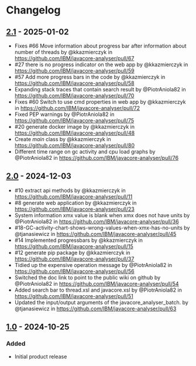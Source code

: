 # Changelog

## [2.1] - 2025-01-02
* Fixes #66 Move information about progress bar after information about number of threads by @kkazmierczyk in https://github.com/IBM/javacore-analyser/pull/67
* #27 there is no progress indicator on the web app by @kkazmierczyk in https://github.com/IBM/javacore-analyser/pull/59
* #57 Add more progress bars in the code by @kkazmierczyk in https://github.com/IBM/javacore-analyser/pull/58
* Expanding stack traces that contain search result by @PiotrAniola82 in https://github.com/IBM/javacore-analyser/pull/70
* Fixes #60 Switch to use cmd properties in web app by @kkazmierczyk in https://github.com/IBM/javacore-analyser/pull/72
* Fixed PEP warnings by @PiotrAniola82 in https://github.com/IBM/javacore-analyser/pull/75
* #20 generate docker image by @kkazmierczyk in https://github.com/IBM/javacore-analyser/pull/48
* Create _main_ class by @kkazmierczyk in https://github.com/IBM/javacore-analyser/pull/80
* Different time range on gc activity and cpu load graphs by @PiotrAniola82 in https://github.com/IBM/javacore-analyser/pull/76

[2.1]: https://github.com/IBM/javacore-analyser/releases/tag/2.1

## [2.0] - 2024-12-03
* #10 extract api methods by @kkazmierczyk in https://github.com/IBM/javacore-analyser/pull/11
* #8 generate web application by @kkazmierczyk in https://github.com/IBM/javacore-analyser/pull/23
* System information xmx value is blank when xmx does not have units  by @PiotrAniola82 in https://github.com/IBM/javacore-analyser/pull/36
* #18-GC-activity-chart-shows-wrong-values-when-xmx-has-no-units by @tjanasiewicz in https://github.com/IBM/javacore-analyser/pull/45
* #14 Implemented progressbars by @kkazmierczyk in https://github.com/IBM/javacore-analyser/pull/15
* #12 generate pip package by @kkazmierczyk in https://github.com/IBM/javacore-analyser/pull/37
* Tidied up the expensive operation message by @PiotrAniola82 in https://github.com/IBM/javacore-analyser/pull/56
* Switched the doc link to point to the public wiki on github by @PiotrAniola82 in https://github.com/IBM/javacore-analyser/pull/54
* Added search bar to thread.xsl and javacore.xsl by @PiotrAniola82 in https://github.com/IBM/javacore-analyser/pull/51
* Updated the input/output arguments of the javacore_analyser_batch. by @tjanasiewicz in https://github.com/IBM/javacore-analyser/pull/63

[2.0]: https://github.com/IBM/javacore-analyser/releases/tag/2.0

## [1.0] - 2024-10-25

### Added
- Initial product release
  
[1.0]: https://github.com/IBM/javacore-analyser/releases/tag/v1.0
